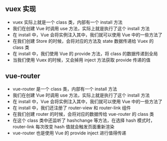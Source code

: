 ## vuex 实现
- vuex 实际上就是一个 class 类，内部有一个 install 方法
- 我们在创建 Vue 时调用 use 方法，实际上就是执行了这个 install 方法
- 在 install 中，Vue 会将实例注入其中，我们就可以使用 Vue 中的一些方法了
- 在我们创建 Store 的时候，会将对应的方法及 state 数据传递给 Vuex 的 class 类
- 在 install 中，我们使用 Vue 的 provide 方法，将 class 的数据传递到全局
- 当我们使用 Vuex 的时候，又会掉用 inject 方法获取 provide 传递的值

## vue-router
- vue-router 是一个 class 类，内部有一个 install 方法
- 我们在创建 Vue 时调用 use 方法，实际上就是执行了这个 install 方法
- 在 install 中，Vue 会将实例注入其中，我们就可以使用 Vue 中的一些方法了
- 在 install 中，我们还注册了 router-view 和 router-link 组件
- 在我们创建 router 的时候，会将对应的数据传给 vue-router 的 class 类
- 在这个 class 类中还监听了 hashchange 等方法，在选择 hash 模式时，router-link 每次改变 hash 值就会触发页面重新渲染
- vue-router 也是使用 Vue 的 provide inject 进行值得传递